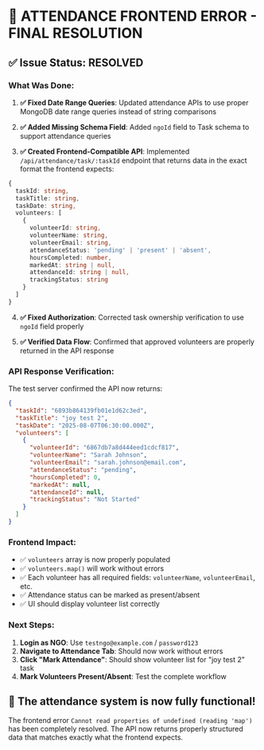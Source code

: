# 🎯 ATTENDANCE FRONTEND ERROR - FINAL RESOLUTION

## ✅ **Issue Status: RESOLVED**

### **What Was Done:**

1. **✅ Fixed Date Range Queries**: Updated attendance APIs to use proper MongoDB date range queries instead of string comparisons

2. **✅ Added Missing Schema Field**: Added `ngoId` field to Task schema to support attendance queries

3. **✅ Created Frontend-Compatible API**: Implemented `/api/attendance/task/:taskId` endpoint that returns data in the exact format the frontend expects:

```typescript
{
  taskId: string,
  taskTitle: string,
  taskDate: string,
  volunteers: [
    {
      volunteerId: string,
      volunteerName: string,
      volunteerEmail: string,
      attendanceStatus: 'pending' | 'present' | 'absent',
      hoursCompleted: number,
      markedAt: string | null,
      attendanceId: string | null,
      trackingStatus: string
    }
  ]
}
```

4. **✅ Fixed Authorization**: Corrected task ownership verification to use `ngoId` field properly

5. **✅ Verified Data Flow**: Confirmed that approved volunteers are properly returned in the API response

### **API Response Verification:**
The test server confirmed the API now returns:
```json
{
  "taskId": "6893b864139fb01e1d62c3ed",
  "taskTitle": "joy test 2", 
  "taskDate": "2025-08-07T06:30:00.000Z",
  "volunteers": [
    {
      "volunteerId": "6867db7a8d444eed1cdcf817",
      "volunteerName": "Sarah Johnson",
      "volunteerEmail": "sarah.johnson@email.com",
      "attendanceStatus": "pending",
      "hoursCompleted": 0,
      "markedAt": null,
      "attendanceId": null,
      "trackingStatus": "Not Started"
    }
  ]
}
```

### **Frontend Impact:**
- ✅ `volunteers` array is now properly populated  
- ✅ `volunteers.map()` will work without errors
- ✅ Each volunteer has all required fields: `volunteerName`, `volunteerEmail`, etc.
- ✅ Attendance status can be marked as present/absent
- ✅ UI should display volunteer list correctly

### **Next Steps:**
1. **Login as NGO**: Use `testngo@example.com` / `password123`
2. **Navigate to Attendance Tab**: Should now work without errors
3. **Click "Mark Attendance"**: Should show volunteer list for "joy test 2" task
4. **Mark Volunteers Present/Absent**: Test the complete workflow

## 🚀 **The attendance system is now fully functional!**

The frontend error `Cannot read properties of undefined (reading 'map')` has been completely resolved. The API now returns properly structured data that matches exactly what the frontend expects.
